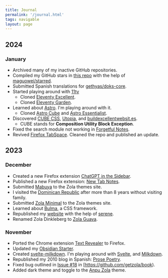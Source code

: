 ```yaml
---
title: Journal
permalink: '/journal.html'
tags: navigable
layout: page
---
```


## 2024

### January

-   Archived many of my inactive GitHub repositories.
-   Compiled my GitHub stars in [this repo](https://github.com/semanticdata/github-stars) with the help of [maguowei/starred](https://github.com/maguowei/starred).
-   Submitted Spanish translations for [gethyas/doks-core](https://github.com/gethyas/doks-core).
-   Started playing around with [11ty](https://www.11ty.dev/)
    -   Cloned [Eleventy Excellent](https://github.com/semanticdata/eleventy-excellent).
    -   Cloned [Eleventy Garden](https://github.com/semanticdata/eleventy-garden).
-   Learned about [Astro](https://astro.build/). I'm playing around with it.
    -   Cloned [Astro Cube](https://github.com/semanticdata/astro-cube) and [Astro Essentialist](https://github.com/semanticdata/astro-essentialist).
-   Discovered [CUBE CSS](https://cube.fyi/), [Utopia](https://utopia.fyi/), and [buildexcellentwebsit.es](https://buildexcellentwebsit.es/).
    -   CUBE stands for **Composition Utility Block Exception**.
-   Fixed the search module not working in [Forgetful Notes](https://github.com/semanticdata/forgetful-notes).
-   Revived [Firefox TabSpace](https://github.com/semanticdata/firefox-tabspace). Cleaned the repo and published an update.

## 2023

### December

-   Created a new Firefox extension [ChatGPT in the Sidebar](https://github.com/semanticdata/firefox-chatgpt-in-sidebar).
-   Published a new Firefox extension: [New Tab Notes](https://github.com/semanticdata/firefox-new-tab-notes).
-   Submitted [Mabuya](https://github.com/semanticdata/mabuya) to the Zola themes site.
-   I visited the [Dominican Republic](https://en.wikipedia.org/wiki/Dominican_Republic) after more than 8 years without visiting family.
-   Submitted [Zola Minimal](https://github.com/semanticdata/zola-minimal) to the Zola themes site.
-   Learned about [Bulma](https://bulma.io/), a CSS framework.
-   Republished my [website](https://github.com/semanticdata/semanticdata.github.io) with the help of [serene](https://github.com/isunjn/serene).
-   Renamed Zola Dinkleberg to [Zola Guava](https://github.com/semanticdata/zola-guava).

### November

-   Ported the Chrome extension [Text Revealer](https://github.com/jamigibbs/text-revealer-chrome-extension) to Firefox.
-   Updated my [Obsidian Starter](https://github.com/semanticdata/obsidian-starter-vault).
-   Created [svelte-milkdown](https://github.com/semanticdata/svelte-milkdown). I'm playing around with [Svelte](https://svelte.dev/), and [Milkdown](https://milkdown.dev/).
-   Republished my 2010 blog in Spanish: [Prose Poetry](https://github.com/semanticdata/prose-poetry).
-   Fixed bug outlined in [Issue #18](https://github.com/getzola/book/issues/18) in [https://github.com/getzola/book).
-   Added dark theme and toggle to the [Anpu Zola](https://github.com/zbrox/anpu-zola-theme) theme.
